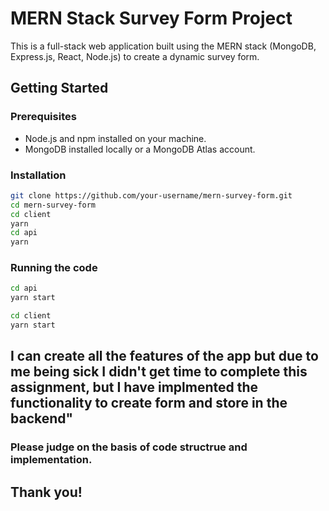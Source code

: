 

# MERN Stack Survey Form Project

This is a full-stack web application built using the MERN stack (MongoDB, Express.js, React, Node.js) to create a dynamic survey form.

## Getting Started

### Prerequisites

- Node.js and npm installed on your machine.
- MongoDB installed locally or a MongoDB Atlas account.

### Installation

```bash
git clone https://github.com/your-username/mern-survey-form.git
cd mern-survey-form
cd client
yarn
cd api
yarn
```

### Running the code
```bash
cd api
yarn start

cd client
yarn start
```

## I can create all the features of the app but due to me being sick I didn't get time to complete this assignment, but I have implmented the functionality to create form and store in the backend"

### Please judge on the basis of code structrue and implementation.

## Thank you!


